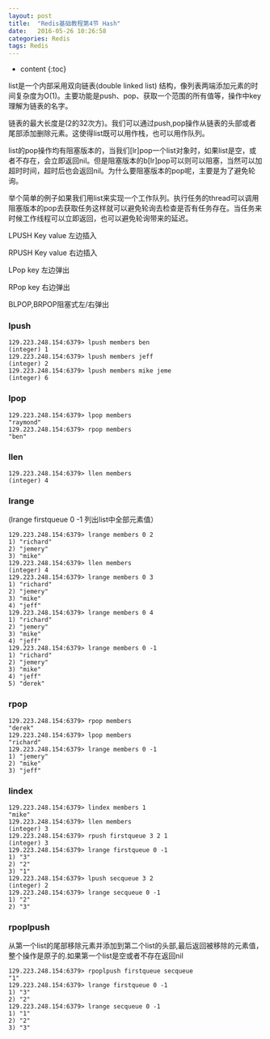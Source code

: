 ```yaml
---
layout: post
title:  "Redis基础教程第4节 Hash"
date:   2016-05-26 10:26:58
categories: Redis
tags: Redis
---
```


* content
{:toc}

list是一个内部采用双向链表(double linked list) 结构，像列表两端添加元素的时间复杂度为O(1)。主要功能是push、pop、获取一个范围的所有值等，操作中key理解为链表的名字。

链表的最大长度是(2的32次方)。我们可以通过push,pop操作从链表的头部或者尾部添加删除元素。这使得list既可以用作栈，也可以用作队列。



list的pop操作均有阻塞版本的，当我们[lr]pop一个list对象时，如果list是空，或者不存在，会立即返回nil。但是阻塞版本的b[lr]pop可以则可以阻塞，当然可以加超时时间，超时后也会返回nil。为什么要阻塞版本的pop呢，主要是为了避免轮询。



举个简单的例子如果我们用list来实现一个工作队列。执行任务的thread可以调用阻塞版本的pop去获取任务这样就可以避免轮询去检查是否有任务存在。当任务来时候工作线程可以立即返回，也可以避免轮询带来的延迟。



LPUSH Key value 左边插入

RPUSH Key value 右边插入

LPop key 左边弹出

RPop key 右边弹出

BLPOP,BRPOP阻塞式左/右弹出



### lpush
```
129.223.248.154:6379> lpush members ben
(integer) 1
129.223.248.154:6379> lpush members jeff
(integer) 2
129.223.248.154:6379> lpush members mike jeme
(integer) 6
```

### lpop
```
129.223.248.154:6379> lpop members
"raymond"
129.223.248.154:6379> rpop members
"ben"
```

### llen
```
129.223.248.154:6379> llen members
(integer) 4
```

### lrange
(lrange firstqueue 0 -1 列出list中全部元素值）
```
129.223.248.154:6379> lrange members 0 2
1) "richard"
2) "jemery"
3) "mike"
129.223.248.154:6379> llen members
(integer) 4
129.223.248.154:6379> lrange members 0 3
1) "richard"
2) "jemery"
3) "mike"
4) "jeff"
129.223.248.154:6379> lrange members 0 4
1) "richard"
2) "jemery"
3) "mike"
4) "jeff"
129.223.248.154:6379> lrange members 0 -1
1) "richard"
2) "jemery"
3) "mike"
4) "jeff"
5) "derek"
```

### rpop
```
129.223.248.154:6379> rpop members
"derek"
129.223.248.154:6379> lpop members
"richard"
129.223.248.154:6379> lrange members 0 -1
1) "jemery"
2) "mike"
3) "jeff"
```

### lindex
```
129.223.248.154:6379> lindex members 1
"mike"
129.223.248.154:6379> llen members
(integer) 3
129.223.248.154:6379> rpush firstqueue 3 2 1
(integer) 3
129.223.248.154:6379> lrange firstqueue 0 -1
1) "3"
2) "2"
3) "1"
129.223.248.154:6379> lpush secqueue 3 2
(integer) 2
129.223.248.154:6379> lrange secqueue 0 -1
1) "2"
2) "3"
```

### rpoplpush
从第一个list的尾部移除元素并添加到第二个list的头部,最后返回被移除的元素值，整个操作是原子的.如果第一个list是空或者不存在返回nil
```
129.223.248.154:6379> rpoplpush firstqueue secqueue
"1"
129.223.248.154:6379> lrange firstqueue 0 -1
1) "3"
2) "2"
129.223.248.154:6379> lrange secqueue 0 -1
1) "1"
2) "2"
3) "3"
```
